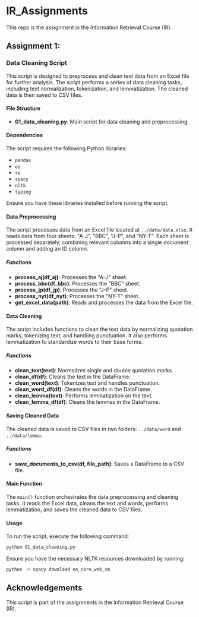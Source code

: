 # IR_Assignments
This repo is the assignment in the Information Retrieval Course (IR).

## Assignment 1:

### Data Cleaning Script

This script is designed to preprocess and clean text data from an Excel file for further analysis. The script performs a series of data cleaning tasks, including text normalization, tokenization, and lemmatization. The cleaned data is then saved to CSV files.

#### File Structure

- **01_data_cleaning.py**: Main script for data cleaning and preprocessing.

#### Dependencies

The script requires the following Python libraries:
- `pandas`
- `os`
- `re`
- `spacy`
- `nltk`
- `typing`

Ensure you have these libraries installed before running the script.

#### Data Preprocessing

The script processes data from an Excel file located at `../data/data.xlsx`. It reads data from four sheets: "A-J", "BBC", "J-P", and "NY-T". Each sheet is processed separately, combining relevant columns into a single document column and adding an ID column.

##### Functions

- **process_aj(df_aj)**: Processes the "A-J" sheet.
- **process_bbc(df_bbc)**: Processes the "BBC" sheet.
- **process_jp(df_jp)**: Processes the "J-P" sheet.
- **process_nyt(df_nyt)**: Processes the "NY-T" sheet.
- **get_excel_data(path)**: Reads and processes the data from the Excel file.

#### Data Cleaning

The script includes functions to clean the text data by normalizing quotation marks, tokenizing text, and handling punctuation. It also performs lemmatization to standardize words to their base forms.

##### Functions

- **clean_text(text)**: Normalizes single and double quotation marks.
- **clean_df(df)**: Cleans the text in the DataFrame.
- **clean_word(text)**: Tokenizes text and handles punctuation.
- **clean_word_df(df)**: Cleans the words in the DataFrame.
- **clean_lemma(text)**: Performs lemmatization on the text.
- **clean_lemma_df(df)**: Cleans the lemmas in the DataFrame.

#### Saving Cleaned Data

The cleaned data is saved to CSV files in two folders: `../data/word` and `../data/lemma`.

##### Functions

- **save_documents_to_csv(df, file_path)**: Saves a DataFrame to a CSV file.

#### Main Function

The `main()` function orchestrates the data preprocessing and cleaning tasks. It reads the Excel data, cleans the text and words, performs lemmatization, and saves the cleaned data to CSV files.

#### Usage

To run the script, execute the following command:

```bash
python 01_data_cleaning.py
```

Ensure you have the necessary NLTK resources downloaded by running:

```bash
python -m spacy download en_core_web_sm
```

## Acknowledgements

This script is part of the assignments in the Information Retrieval Course (IR).